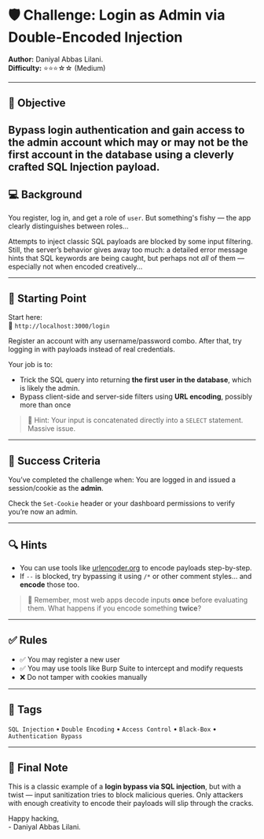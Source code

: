 # 🛡️ Challenge: Login as Admin via Double-Encoded Injection  
**Author:** Daniyal Abbas Lilani.  
**Difficulty:** ⭐⭐⭐☆☆ (Medium)

---

## 🎯 Objective

Bypass login authentication and gain access to the **admin account** which may or may not be the **first account** in the database using a cleverly crafted SQL Injection payload. 
---

## 💻 Background

You register, log in, and get a role of `user`. But something's fishy — the app clearly distinguishes between roles... 

Attempts to inject classic SQL payloads are blocked by some input filtering. Still, the server’s behavior gives away too much: a detailed error message hints that SQL keywords are being caught, but perhaps not *all* of them — especially not when encoded creatively...

---

## 📍 Starting Point

Start here:  
🔗 `http://localhost:3000/login`

Register an account with any username/password combo. After that, try logging in with payloads instead of real credentials.

Your job is to:
- Trick the SQL query into returning **the first user in the database**, which is likely the admin.
- Bypass client-side and server-side filters using **URL encoding**, possibly more than once

> 🧠 Hint: Your input is concatenated directly into a `SELECT` statement. Massive issue. 

---

## 🧪 Success Criteria

You’ve completed the challenge when:
You are logged in and issued a session/cookie as the **admin**.

Check the `Set-Cookie` header or your dashboard permissions to verify you’re now an admin.

---

## 🔍 Hints

- You can use tools like [urlencoder.org](https://www.urlencoder.org/) to encode payloads step-by-step.
- If `--` is blocked, try bypassing it using `/*` or other comment styles... and **encode** those too.

> 🧠 Remember, most web apps decode inputs **once** before evaluating them. What happens if you encode something **twice**?

---

## ✅ Rules

- ✅ You may register a new user  
- ✅ You may use tools like Burp Suite to intercept and modify requests    
- ❌ Do not tamper with cookies manually   

---

## 🏁 Tags

`SQL Injection` • `Double Encoding` • `Access Control` • `Black-Box` • `Authentication Bypass`

---

## 🧠 Final Note

This is a classic example of a **login bypass via SQL injection**, but with a twist — input sanitization tries to block malicious queries. Only attackers with enough creativity to encode their payloads  will slip through the cracks.

Happy hacking,  
\- Daniyal Abbas Lilani.
